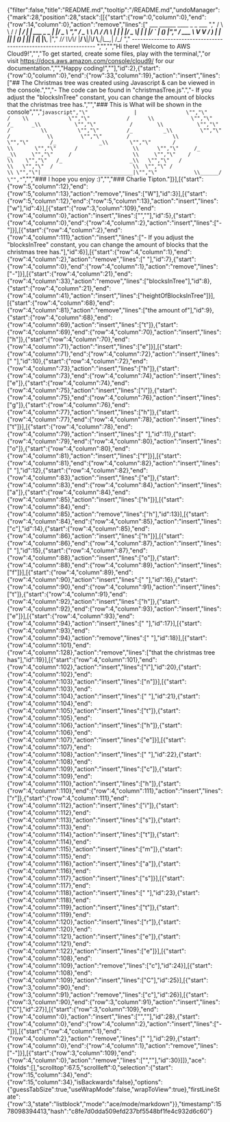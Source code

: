 {"filter":false,"title":"README.md","tooltip":"/README.md","undoManager":{"mark":28,"position":28,"stack":[[{"start":{"row":0,"column":0},"end":{"row":14,"column":0},"action":"remove","lines":["         ___        ______     ____ _                 _  ___  ","        / \\ \\      / / ___|   / ___| | ___  _   _  __| |/ _ \\ ","       / _ \\ \\ /\\ / /\\___ \\  | |   | |/ _ \\| | | |/ _` | (_) |","      / ___ \\ V  V /  ___) | | |___| | (_) | |_| | (_| |\\__, |","     /_/   \\_\\_/\\_/  |____/   \\____|_|\\___/ \\__,_|\\__,_|  /_/ "," ----------------------------------------------------------------- ","","","Hi there! Welcome to AWS Cloud9!","","To get started, create some files, play with the terminal,","or visit https://docs.aws.amazon.com/console/cloud9/ for our documentation.","","Happy coding!",""],"id":2},{"start":{"row":0,"column":0},"end":{"row":33,"column":19},"action":"insert","lines":["## The Christmas tree was created using Javascript & can be viewed in the console.","","- The code can be found in \"christmasTree.js\".","- If you adjust the \"blocksInTree\" constant, you can change the amount of blocks that the christmas tree has.","","### This is What will be shown in the console","","```javascript","\"               |                \"","\"             /    \\             \"","\"            /      \\            \"","\"           /_      _\\           \"","\"           /        \\           \"","\"          /          \\          \"","\"         /_          _\\         \"","\"         /            \\         \"","\"        /              \\        \"","\"       /_              _\\       \"","\"       /                \\       \"","\"      /                  \\      \"","\"     /_                  _\\     \"","\"     /                    \\     \"","\"    /                      \\    \"","\"   /_                      _\\   \"","\"   /                        \\   \"","\"  /                          \\  \"","\" /                            \\ \"","\"|______________________________|\"","\"            \\______/            \"","```","","### I hope you enjoy :)","","### Charlie Tipton."]}],[{"start":{"row":5,"column":12},"end":{"row":5,"column":13},"action":"remove","lines":["W"],"id":3}],[{"start":{"row":5,"column":12},"end":{"row":5,"column":13},"action":"insert","lines":["w"],"id":4}],[{"start":{"row":3,"column":109},"end":{"row":4,"column":0},"action":"insert","lines":["",""],"id":5},{"start":{"row":4,"column":0},"end":{"row":4,"column":2},"action":"insert","lines":["- "]}],[{"start":{"row":4,"column":2},"end":{"row":4,"column":111},"action":"insert","lines":["- If you adjust the \"blocksInTree\" constant, you can change the amount of blocks that the christmas tree has."],"id":6}],[{"start":{"row":4,"column":1},"end":{"row":4,"column":2},"action":"remove","lines":[" "],"id":7},{"start":{"row":4,"column":0},"end":{"row":4,"column":1},"action":"remove","lines":["-"]}],[{"start":{"row":4,"column":21},"end":{"row":4,"column":33},"action":"remove","lines":["blocksInTree"],"id":8},{"start":{"row":4,"column":21},"end":{"row":4,"column":41},"action":"insert","lines":["heightOfBlocksInTree"]}],[{"start":{"row":4,"column":68},"end":{"row":4,"column":81},"action":"remove","lines":["the amount of"],"id":9},{"start":{"row":4,"column":68},"end":{"row":4,"column":69},"action":"insert","lines":["t"]},{"start":{"row":4,"column":69},"end":{"row":4,"column":70},"action":"insert","lines":["h"]},{"start":{"row":4,"column":70},"end":{"row":4,"column":71},"action":"insert","lines":["e"]}],[{"start":{"row":4,"column":71},"end":{"row":4,"column":72},"action":"insert","lines":[" "],"id":10},{"start":{"row":4,"column":72},"end":{"row":4,"column":73},"action":"insert","lines":["h"]},{"start":{"row":4,"column":73},"end":{"row":4,"column":74},"action":"insert","lines":["e"]},{"start":{"row":4,"column":74},"end":{"row":4,"column":75},"action":"insert","lines":["i"]},{"start":{"row":4,"column":75},"end":{"row":4,"column":76},"action":"insert","lines":["g"]},{"start":{"row":4,"column":76},"end":{"row":4,"column":77},"action":"insert","lines":["h"]},{"start":{"row":4,"column":77},"end":{"row":4,"column":78},"action":"insert","lines":["t"]}],[{"start":{"row":4,"column":78},"end":{"row":4,"column":79},"action":"insert","lines":[" "],"id":11},{"start":{"row":4,"column":79},"end":{"row":4,"column":80},"action":"insert","lines":["o"]},{"start":{"row":4,"column":80},"end":{"row":4,"column":81},"action":"insert","lines":["f"]}],[{"start":{"row":4,"column":81},"end":{"row":4,"column":82},"action":"insert","lines":[" "],"id":12},{"start":{"row":4,"column":82},"end":{"row":4,"column":83},"action":"insert","lines":["e"]},{"start":{"row":4,"column":83},"end":{"row":4,"column":84},"action":"insert","lines":["a"]},{"start":{"row":4,"column":84},"end":{"row":4,"column":85},"action":"insert","lines":["h"]}],[{"start":{"row":4,"column":84},"end":{"row":4,"column":85},"action":"remove","lines":["h"],"id":13}],[{"start":{"row":4,"column":84},"end":{"row":4,"column":85},"action":"insert","lines":["c"],"id":14},{"start":{"row":4,"column":85},"end":{"row":4,"column":86},"action":"insert","lines":["h"]}],[{"start":{"row":4,"column":86},"end":{"row":4,"column":87},"action":"insert","lines":[" "],"id":15},{"start":{"row":4,"column":87},"end":{"row":4,"column":88},"action":"insert","lines":["o"]},{"start":{"row":4,"column":88},"end":{"row":4,"column":89},"action":"insert","lines":["f"]}],[{"start":{"row":4,"column":89},"end":{"row":4,"column":90},"action":"insert","lines":[" "],"id":16},{"start":{"row":4,"column":90},"end":{"row":4,"column":91},"action":"insert","lines":["t"]},{"start":{"row":4,"column":91},"end":{"row":4,"column":92},"action":"insert","lines":["h"]},{"start":{"row":4,"column":92},"end":{"row":4,"column":93},"action":"insert","lines":["e"]}],[{"start":{"row":4,"column":93},"end":{"row":4,"column":94},"action":"insert","lines":[" "],"id":17}],[{"start":{"row":4,"column":93},"end":{"row":4,"column":94},"action":"remove","lines":[" "],"id":18}],[{"start":{"row":4,"column":101},"end":{"row":4,"column":128},"action":"remove","lines":["that the christmas tree has"],"id":19}],[{"start":{"row":4,"column":101},"end":{"row":4,"column":102},"action":"insert","lines":["i"],"id":20},{"start":{"row":4,"column":102},"end":{"row":4,"column":103},"action":"insert","lines":["n"]}],[{"start":{"row":4,"column":103},"end":{"row":4,"column":104},"action":"insert","lines":[" "],"id":21},{"start":{"row":4,"column":104},"end":{"row":4,"column":105},"action":"insert","lines":["t"]},{"start":{"row":4,"column":105},"end":{"row":4,"column":106},"action":"insert","lines":["h"]},{"start":{"row":4,"column":106},"end":{"row":4,"column":107},"action":"insert","lines":["e"]}],[{"start":{"row":4,"column":107},"end":{"row":4,"column":108},"action":"insert","lines":[" "],"id":22},{"start":{"row":4,"column":108},"end":{"row":4,"column":109},"action":"insert","lines":["c"]},{"start":{"row":4,"column":109},"end":{"row":4,"column":110},"action":"insert","lines":["h"]},{"start":{"row":4,"column":110},"end":{"row":4,"column":111},"action":"insert","lines":["r"]},{"start":{"row":4,"column":111},"end":{"row":4,"column":112},"action":"insert","lines":["i"]},{"start":{"row":4,"column":112},"end":{"row":4,"column":113},"action":"insert","lines":["s"]},{"start":{"row":4,"column":113},"end":{"row":4,"column":114},"action":"insert","lines":["t"]},{"start":{"row":4,"column":114},"end":{"row":4,"column":115},"action":"insert","lines":["m"]},{"start":{"row":4,"column":115},"end":{"row":4,"column":116},"action":"insert","lines":["a"]},{"start":{"row":4,"column":116},"end":{"row":4,"column":117},"action":"insert","lines":["s"]}],[{"start":{"row":4,"column":117},"end":{"row":4,"column":118},"action":"insert","lines":[" "],"id":23},{"start":{"row":4,"column":118},"end":{"row":4,"column":119},"action":"insert","lines":["t"]},{"start":{"row":4,"column":119},"end":{"row":4,"column":120},"action":"insert","lines":["r"]},{"start":{"row":4,"column":120},"end":{"row":4,"column":121},"action":"insert","lines":["e"]},{"start":{"row":4,"column":121},"end":{"row":4,"column":122},"action":"insert","lines":["e"]}],[{"start":{"row":4,"column":108},"end":{"row":4,"column":109},"action":"remove","lines":["c"],"id":24}],[{"start":{"row":4,"column":108},"end":{"row":4,"column":109},"action":"insert","lines":["C"],"id":25}],[{"start":{"row":3,"column":90},"end":{"row":3,"column":91},"action":"remove","lines":["c"],"id":26}],[{"start":{"row":3,"column":90},"end":{"row":3,"column":91},"action":"insert","lines":["C"],"id":27}],[{"start":{"row":3,"column":109},"end":{"row":4,"column":0},"action":"insert","lines":["",""],"id":28},{"start":{"row":4,"column":0},"end":{"row":4,"column":2},"action":"insert","lines":["- "]}],[{"start":{"row":4,"column":1},"end":{"row":4,"column":2},"action":"remove","lines":[" "],"id":29},{"start":{"row":4,"column":0},"end":{"row":4,"column":1},"action":"remove","lines":["-"]}],[{"start":{"row":3,"column":109},"end":{"row":4,"column":0},"action":"remove","lines":["",""],"id":30}]]},"ace":{"folds":[],"scrolltop":67.5,"scrollleft":0,"selection":{"start":{"row":15,"column":34},"end":{"row":15,"column":34},"isBackwards":false},"options":{"guessTabSize":true,"useWrapMode":false,"wrapToView":true},"firstLineState":{"row":3,"state":"listblock","mode":"ace/mode/markdown"}},"timestamp":1578098394413,"hash":"c8fe7d0dda509efd237bf5548bf1fe4c932d6c60"}